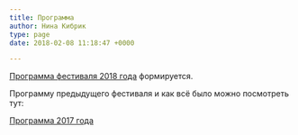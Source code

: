 ```yaml
---
title: Программа
author: Нина Кибрик
type: page
date: 2018-02-08 11:18:47 +0000

---
```

[Программа фестиваля 2018 года]() формируется.

Программу предыдущего фестиваля и как всё было можно посмотреть тут:

[Программа 2017 года](http://nikolinden.ru/programma/programma-2017-goda/ "Программа 2017 года")

 